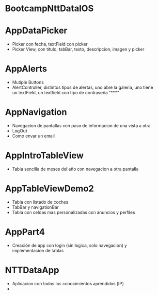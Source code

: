 # BootcampNttDataIOS

# AppDataPicker

- Picker con fecha, textField con picker
- Picker View, con titulo, tabBar, texto, descripcion, imagen y picker

# AppAlerts

- Mutiple Buttons
- AlertController, distintos tipos de alertas, uno abre la galeria, uno tiene un textField, un textfield con tipo de contraseña "***"

# AppNavigation

- Navegacion de pantallas con paso de informacion de una vista a otra 
- LogOut
- Como envar un email

# AppIntroTableView

- Tabla sencilla de meses del año con navegacion a otra pantalla

# AppTableViewDemo2

- Tabla con listado de coches
- TabBar y navigationBar
- Tabla con celdas mas personalizadas con anuncios y perfiles

# AppPart4

- Creación de app con login (sin logica, solo navegacion) y implementacion de tablas

# NTTDataApp

- Aplicacion con todos los conocimientos aprendidos [IP]
- 
